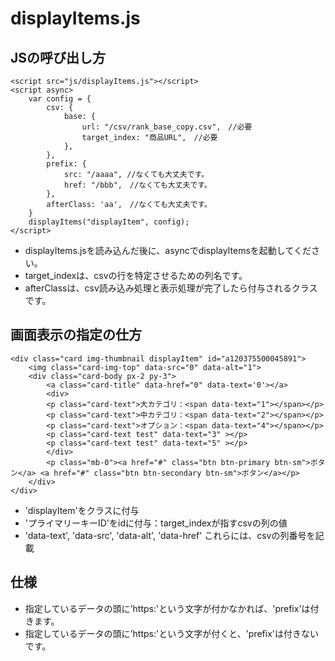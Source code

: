 # displayItems.js


## JSの呼び出し方
```
<script src="js/displayItems.js"></script>
<script async>
	var config = {
		csv: {
			base: { 
				url: "/csv/rank_base_copy.csv",　//必要
				target_index: "商品URL",　//必要
			},
		},
		prefix: {
			src: "/aaaa", //なくても大丈夫です。
			href: "/bbb",　//なくても大丈夫です。
		},
        afterClass: 'aa',　//なくても大丈夫です。
	}
	displayItems("displayItem", config);
</script>

```
- displayItems.jsを読み込んだ後に、asyncでdisplayItemsを起動してください。  
- target_indexは、csvの行を特定させるための列名です。
- afterClassは、csv読み込み処理と表示処理が完了したら付与されるクラスです。

## 画面表示の指定の仕方

```
<div class="card img-thumbnail displayItem" id="a120375500045891">
    <img class="card-img-top" data-src="0" data-alt="1">
    <div class="card-body px-2 py-3">
        <a class="card-title" data-href="0" data-text='0'></a>
        <div>
        <p class="card-text">大カテゴリ：<span data-text="1"></span></p>
        <p class="card-text">中カテゴリ：<span data-text="2"></span></p>
        <p class="card-text">オプション：<span data-text="4"></span></p>
        <p class="card-text test" data-text="3" ></p>
        <p class="card-text test" data-text="5" ></p>
        </div>
        <p class="mb-0"><a href="#" class="btn btn-primary btn-sm">ボタン</a> <a href="#" class="btn btn-secondary btn-sm">ボタン</a></p>
    </div>
</div>
```

- 'displayItem'をクラスに付与
- 'プライマリーキーID'をidに付与：target_indexが指すcsvの列の値
- 'data-text', 'data-src', 'data-alt', 'data-href' これらには、csvの列番号を記載

## 仕様

- 指定しているデータの頭に'https:'という文字が付かなかれば、'prefix'は付きます。
- 指定しているデータの頭に'https:'という文字が付くと、'prefix'は付きないです。
